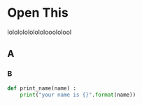 # Open This
lolololololololooololool
## A
### B
``` py
def print_name(name) :
    print("your name is {}".format(name))
```
